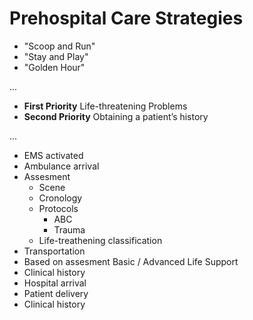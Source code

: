 # Prehospital Care Strategies

- "Scoop and Run"
- "Stay and Play"
- "Golden Hour"

...

- __First Priority__ Life-threatening Problems
- __Second Priority__ Obtaining a patient’s history

...

- EMS activated
- Ambulance arrival
- Assesment
  - Scene
  - Cronology
  - Protocols
    - ABC
    - Trauma
  - Life-treathening classification
- Transportation
 - Based on assesment Basic / Advanced Life Support
 - Clinical history
- Hospital arrival
 - Patient delivery
 - Clinical history

